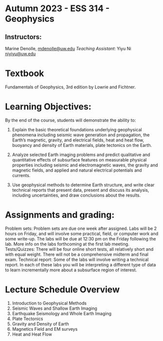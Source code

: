 # Autumn 2023 - ESS 314 - Geophysics


## Instructors:
Marine Denolle, mdenolle@uw.edu
*Teaching Assistant*:
Yiyu Ni niyiyu@uw.edu


# Textbook
Fundamentals of Geophysics, 3rd edition by Lowrie and Fichtner. 
 
# Learning Objectives:
By the end of the course, students will demonstrate the ability to:
1. Explain the basic theoretical foundations underlying geophysical phenomena including seismic wave generation and propagation, the Earth’s magnetic, gravity, and electrical fields, heat and heat flow, buoyancy and density of Earth materials, plate tectonics on the Earth.

2. Analyze selected Earth imaging problems and predict qualitative and quantitative effects of subsurface features on measurable physical properties including seismic and electromagnetic waves, the gravity and magnetic fields, and applied and natural electrical potentials and currents.

3. Use geophysical methods to determine Earth structure, and write clear technical reports that present data, present and discuss its analysis, including uncertainties, and draw conclusions about the results.

 
# Assignments and grading:
Problem sets: Problem sets are due one week after assigned.
Labs will be 2 hours on Friday, and will involve some practical, field, or computer work and some write-up. The labs will be due at 12:30 pm on the Friday following the lab.  More info on the labs forthcoming at the first lab meeting.
Tests/Quizzes: There will be four online short tests, all relatively short and with equal weight. There will not be a comprehensive midterm and final exam.
Technical report: Some of the labs will involve writing a technical report. In each of these labs you will be interpreting a different type of data to learn incrementally more about a subsurface region of interest.


# Lecture Schedule Overview

1. Introduction to Geophysical Methods
2. Seismic Waves and Shallow Earth Imaging
3. Earthquake Seismology and Whole Earth Imaging
4. Plate Tectonics
5. Gravity and Density of Earth
6. Magnetics Field and EM surveys
7. Heat and Heat Flow
